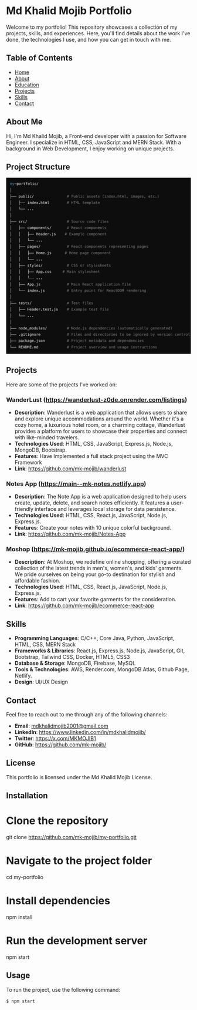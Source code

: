 # Md Khalid Mojib Portfolio

Welcome to my portfolio! This repository showcases a collection of my projects, skills, and experiences. Here, you'll find details about the work I've done, the technologies I use, and how you can get in touch with me.

## Table of Contents
- [Home](#home)
- [About](#about-me)
- [Education](#education)
- [Projects](#projects)
- [Skills](#skills)
- [Contact](#contact)

## About Me

Hi, I'm Md Khalid Mojib, a Front-end developer with a passion for Software Engineer. I specialize in HTML, CSS, JavaScript and MERN Stack. With a background in Web Development, I enjoy working on unique projects.

## Project Structure

![alt text](image.png)

## Projects

Here are some of the projects I've worked on:

### WanderLust (https://wanderlust-z0de.onrender.com/listings)
- **Description**: Wanderlust is a web application that allows users to share and explore unique accommodations around the world. Whether it's a
                   cozy home, a luxurious hotel room, or a charming cottage, Wanderlust provides a platform for users to showcase their properties
                   and connect with like-minded travelers.
- **Technologies Used**: HTML, CSS, JavaScript, Express.js, Node.js, MongoDB, Bootstrap.
- **Features**: Have Implemented a full stack project using the MVC Framework
- **Link**: https://github.com/mk-mojib/wanderlust

### Notes App (https://main--mk-notes.netlify.app)
- **Description**: The Note App is a web application designed to help users create, update, delete, and search notes efficiently. It features a user-
                   friendly interface and leverages local storage for data persistence.
- **Technologies Used**: HTML, CSS, React.js, JavaScript, Node.js, Express.js.
- **Features**: Create your notes with 10 unique colorful background.
- **Link**: https://github.com/mk-mojib/Notes-App

### Moshop (https://mk-mojib.github.io/ecommerce-react-app/)
- **Description**: At Moshop, we redefine online shopping, offering a curated collection of the latest trends in men's, women's, and kids'
                   garments. We pride ourselves on being your go-to destination for stylish and affordable fashion.
- **Technologies Used**: HTML, CSS, React.js, JavaScript, Node.js, Express.js.
- **Features**: Add to cart your favorite garments for the consideration.
- **Link**: https://github.com/mk-mojib/ecommerce-react-app

## Skills

- **Programming Languages**: C/C++, Core Java, Python, JavaScript, HTML, CSS, MERN Stack
- **Frameworks & Libraries**: React.js, Express.js, Node.js, JavaScript, Git, Bootstrap, Tailwind CSS, Docker, HTML5, CSS3
- **Database & Storage**: MongoDB, Firebase, MySQL
- **Tools & Technologies**: AWS, Render.com, MongoDB Atlas, Github Page, Netlify.
- **Design**: UI/UX Design

## Contact

Feel free to reach out to me through any of the following channels:

- **Email**: mdkhalidmojib2001@gmail.com
- **LinkedIn**: https://www.linkedin.com/in/mdkhalidmojib/
- **Twitter**: https://x.com/MKMOJIB1
- **GitHub**: https://github.com/mk-mojib/

## License

This portfolio is licensed under the Md Khalid Mojib License.

## Installation

 # Clone the repository
git clone https://github.com/mk-mojib/my-portfolio.git

# Navigate to the project folder
cd my-portfolio

# Install dependencies
npm install

# Run the development server
npm start


## Usage

To run the project, use the following command:

```bash
$ npm start

